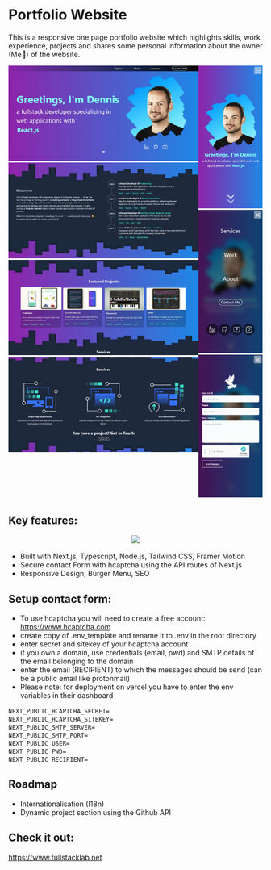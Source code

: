 # Portfolio Website

This is a responsive one page portfolio website which highlights skills, work experience, projects and shares some personal information about the owner (Me👋) of the website.

<div style="display: flex; justify-content: space-evenly;">
    <div style="max-width: 600px">
        <img src="../public/images/portfolio_p1.webp" alt="Hero" >
        <img src="../public/images/portfolio_p2.webp?" alt="AboutMe">
        <img src="../public/images/portfolio_p3.webp?" alt="Projects" >
        <img src="../public/images/portfolio_p4.webp?" alt="Services">
    </div >
    <div style="max-width: 182px;" >
        <img src="../public/images/portfolio_mp1.webp?" alt="Hero Mobile">
        <img src="../public/images/portfolio_mp2.webp?" alt="Menu Mobile">
        <img src="../public/images/portfolio_mp3.webp?" alt="Contact mobile">
    </div >
</div >


## Key features:

<p align="center">
  <a href="https://skillicons.dev">
    <img src="https://skillicons.dev/icons?i=next,typescript,tailwind,nodejs" />
  </a>
</p>

- Built with Next.js, Typescript, Node.js, Tailwind CSS, Framer Motion
- Secure contact Form with hcaptcha using the API routes of Next.js
- Responsive Design, Burger Menu, SEO

## Setup contact form:
- To use hcaptcha you will need to create a free account:
https://www.hcaptcha.com
- create copy of .env_template and rename it to .env in the root directory
- enter secret and sitekey of your hcaptcha account
- if you own a domain, use credentials (email, pwd) and SMTP details of the email belonging to the domain
- enter the email (RECIPIENT) to which the messages should be send (can be a public email like protonmail)
- Please note: for deployment on vercel you have to enter the env variables in their dashboard
```
NEXT_PUBLIC_HCAPTCHA_SECRET=
NEXT_PUBLIC_HCAPTCHA_SITEKEY=
NEXT_PUBLIC_SMTP_SERVER=
NEXT_PUBLIC_SMTP_PORT=
NEXT_PUBLIC_USER=
NEXT_PUBLIC_PWD=
NEXT_PUBLIC_RECIPIENT=
```

## Roadmap
- Internationalisation (I18n)
- Dynamic project section using the Github API


## Check it out:
https://www.fullstacklab.net
